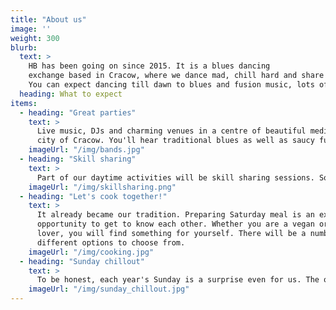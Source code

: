 ```yaml
---
title: "About us"
image: ''
weight: 300
blurb:
  text: >
    HB has been going on since 2015. It is a blues dancing
    exchange based in Cracow, where we dance mad, chill hard and share crazy.
    You can expect dancing till dawn to blues and fusion music, lots of daytime activites and lots of pierogi. You can register without a partner. Don't worry about role unbalance - we believe in switching!
  heading: What to expect
items:
  - heading: "Great parties"
    text: >
      Live music, DJs and charming venues in a centre of beautiful medieval
      city of Cracow. You'll hear traditional blues as well as saucy fusion.
    imageUrl: "/img/bands.jpg"
  - heading: "Skill sharing"
    text: >
      Part of our daytime activities will be skill sharing sessions. So far we had all sorts of topics: from hugging through meditation to Polish folk. This year's agenda depends only on us, folks!
    imageUrl: "/img/skillsharing.png"
  - heading: "Let's cook together!"
    text: >
      It already became our tradition. Preparing Saturday meal is an excellent
      opportunity to get to know each other. Whether you are a vegan or a meat
      lover, you will find something for yourself. There will be a number of
      different options to choose from.
    imageUrl: "/img/cooking.jpg"
  - heading: "Sunday chillout"
    text: >
      To be honest, each year's Sunday is a surprise even for us. The only certain thing is [pierogi](https://en.wikipedia.org/wiki/Pierogi).
    imageUrl: "/img/sunday_chillout.jpg"
---
```

